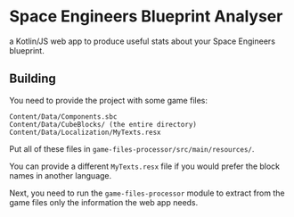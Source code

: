 # Space Engineers Blueprint Analyser

a Kotlin/JS web app to produce useful stats about your Space Engineers blueprint.

## Building

You need to provide the project with some game files:

```
Content/Data/Components.sbc
Content/Data/CubeBlocks/ (the entire directory)
Content/Data/Localization/MyTexts.resx
```

Put all of these files in `game-files-processor/src/main/resources/`.

You can provide a different `MyTexts.resx` file if you would prefer the block names in another language.


Next, you need to run the `game-files-processor` module to extract from the game files only the information the web app needs.